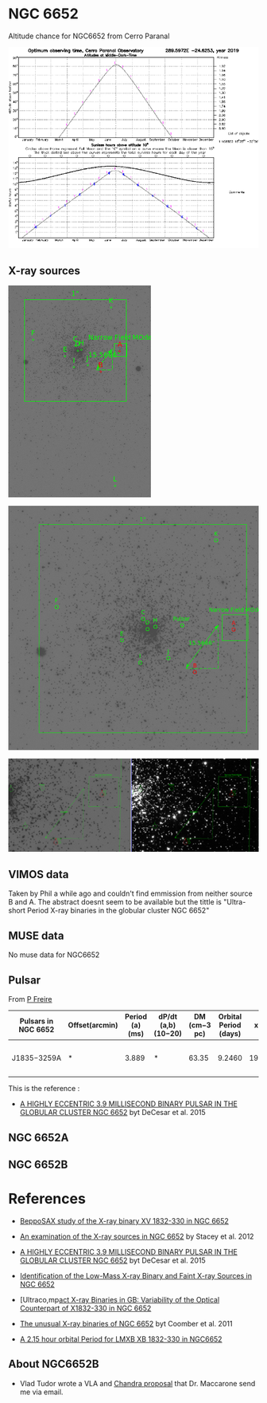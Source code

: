 
# NGC 6652




Altitude chance for NGC6652 from Cerro Paranal

![ngc6652](assets/ngc6652.gif)



## X-ray sources

![sources](assets/6652all.png)

![sources](assets/6652closeall.png)

![sources](assets/closeup.png)


## VIMOS data

Taken by Phil a while ago and couldn't find emmission from neither source B and A. The abstract doesnt seem to be available but the tittle is "Ultra-short Period X-ray binaries in the globular cluster NGC 6652"


## MUSE data

No muse data for NGC6652



## Pulsar

From [P Freire](http://www.naic.edu/~pfreire/GCpsr.html)


|Pulsars in NGC 6652|Offset(arcmin)|Period (a)  (ms)|dP/dt (a,b)  (10−20)|DM  (cm−3 pc)|Orbital Period (days)|x  (s)|Eccentricity|mc (c)  (M☉)|Notes|References|
|--- |--- |--- |--- |--- |--- |--- |--- |--- |--- |--- |
|J1835−3259A|*|3.889|*|63.35|9.2460|19.6(3)|0.968(5)|0.90|eccentric, massive, echange product|drk+15|


This is the reference :

- [A HIGHLY ECCENTRIC 3.9 MILLISECOND BINARY PULSAR IN THE GLOBULAR CLUSTER NGC 6652](https://iopscience.iop.org/article/10.1088/2041-8205/807/2/L23/pdf) byt DeCesar et al. 2015


## NGC 6652A




## NGC 6652B




# References

- [BeppoSAX study of the X-ray binary XV 1832-330 in NGC 6652](https://arxiv.org/pdf/astro-ph/0110480.pdf)

- [An examination of the X-ray sources in NGC 6652](https://arxiv.org/abs/1204.0552) by Stacey et al. 2012


- [A HIGHLY ECCENTRIC 3.9 MILLISECOND BINARY PULSAR IN THE GLOBULAR CLUSTER NGC 6652](https://iopscience.iop.org/article/10.1088/2041-8205/807/2/L23/pdf) byt DeCesar et al. 2015


- [Identification of the Low-Mass X-ray Binary and Faint X-ray Sources in NGC 6652](https://iopscience.iop.org/article/10.1086/323493/pdf)

 - [Ultraco,mp[act X-ray Binaries in GB: Variability of the Optical Counterpart of X1832-330 in NGC 6652](https://iopscience.iop.org/article/10.1086/312486)

- [The unusual X-ray binaries of NGC 6652](https://arxiv.org/pdf/1105.2975.pdf) byt Coomber et al. 2011

- [A 2.15 hour orbital Period for LMXB XB 1832-330 in NGC6652](https://arxiv.org/abs/1201.4131) 

## About NGC6652B

- Vlad Tudor wrote a VLA and [Chandra proposal](http://adsabs.harvard.edu/abs/2016cxo..prop.4880T) that Dr. Maccarone send me via email. 

